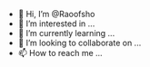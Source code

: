 - 👋 Hi, I’m @Raoofsho
- 👀 I’m interested in ...
- 🌱 I’m currently learning ...
- 💞️ I’m looking to collaborate on ...
- 📫 How to reach me ...

<!---
Raoofsho/Raoofsho is a ✨ special ✨ repository because its `README.md` (this file) appears on your GitHub profile.
You can click the Preview link to take a look at your changes.
--->
